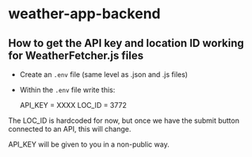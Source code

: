 # weather-app-backend

## How to get the API key and location ID working for WeatherFetcher.js files

- Create an `.env` file (same level as .json and .js files)
- Within the `.env` file write this:

    API_KEY = XXXX
    LOC_ID = 3772

The LOC_ID is hardcoded for now, but once we have the submit button connected to an API, this will change.

API_KEY will be given to you in a non-public way.